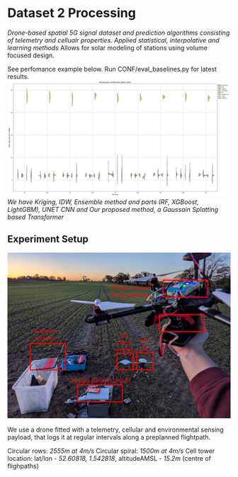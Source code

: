 
# Dataset 2 Processing

*Drone-based spatial 5G signal dataset and prediction algorithms consisting of telemetry and cellualr properties. Applied statistical, interpolative and learning methods*
Allows for solar modeling of stations using volume focused design.

See perfomance example below. Run CONF/eval_baselines.py for latest results.
![alt text](<CONF/figures/present/block splatformer Performance.png>)
*We have Kriging, IDW, Ensemble method and parts (RF, XGBoost, LightGBM), UNET CNN and Our proposed method, a Gaussain Splatting based Transformer*

## Experiment Setup

![alt text](<CONF/field_photo.png>)

We use a drone fitted with a telemetry, cellular and environmental sensing payload, that logs it at regular intervals along a preplanned flightpath.

Circular rows: *2555m at 4m/s*
Circular  spiral: *1500m at 4m/s*
Cell tower location: lat/lon - *52.60818, 1.542818*, altitudeAMSL - *15.2m* (centre of flighpaths)
